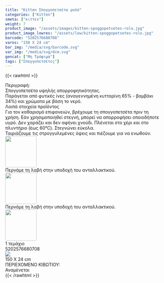 ```yaml
---
title: "Kitten Σπογγοπετσέτα ρολό"
categories: ["Kitten"]
smeta: ["κιττεν"]
weight: 7
product_image: "/assets/images/kitten-spoggopetsetes-rolo.jpg"
product_image_lowres: "/assets/low/kitten-spoggopetsetes-rolo.jpg"
barcode: "5202576680708"
varos: "150 X 24 cm"
bar_img: "/media/svg/barcode.svg"
var_img: "/media/svg/dcm.svg"
gencat: ["Μη Τρόφιμα"]
tags: ["Σπογγοπετσέτες"]
---
```

{{< rawhtml >}}
<style>
    .sdfn img {border-radius:4px;}
</style>
<div class="sload231">
    <div class="product">
        <div id="sistatika">Περιγραφή:</div>
        <div class="alltext">Σπογγοπετσέτα υψηλής απορροφητικότητας.<br> Παράγεται από φυτικές ίνες (αναγεννημένη
            κυτταρίνη 65% - βαμβάκι 34%) και χρώματα με βάση το νερό.</div>
        <div id="loipa">Λοιπά στοιχεία προϊόντος</div>
        <div class="alltext">Για τον καθαρισμό επιφανειών, βρέχουμε τη σπογγοπετσέτα πριν τη χρήση. Εάν
            χρησιμοποιηθεί στεγνή, μπορεί να απορροφήσει οποιοδήποτε υγρό. Δεν χαράζει και δεν αφήνει χνούδι. Πλένεται
            στο χέρι και στο πλυντήριο (έως 60°C). Στεγνώνει εύκολα.</div>
             <div class="sdfn sdfw sgg2 sf17">
    <div style="flex-basis: 250px; flex-grow: 1;justify-content: space-between;" class=" sp20 seee sdfn saic">
        <div>Ταιριάζουμε τις στρογγυλεμένες όψεις και πιέζουμε για να ενωθούν.</div><img width="100px" src="/media/kitten/kouzina.png" alt="">
    </div>
    <div style="flex-basis: 250px; flex-grow: 1;justify-content: space-between;" class=" sp20 seee sdfn saic">
        <div>Περνάμε τη λαβή στην υποδοχή του ανταλλακτικού.</div><img width="100px" src="/media/kitten/mpanio.png" alt="">
    </div>
        <div style="flex-basis: 250px; flex-grow: 1;justify-content: space-between;" class=" sp20 seee sdfn saic">
        <div>Περνάμε τη λαβή στην υποδοχή του ανταλλακτικού.</div><img width="100px" src="/media/kitten/sko2.png" alt="">
    </div>
    
</div>
<div class="keno"></div>
            <div class="sball2 sbceee smt2 sfwb sdf saic sp10"><img src="/media/svg/tem.svg" alt="">1 τεμάχιο</div>
            <div class="keno"></div>
        <div id="barcode">
            <div id="barimage1"></div><span id="bartext">5202576680708</span>
        </div>
        <div id="varos">
            <div id="varosimage" style="margin:0"><img src="/media/svg/dcm.svg"></div><span id="varostext">150 X 24
                cm</span>
        </div>
        <div id="kivotio">ΠΕΡΙΕΧΟΜΕΝΟ ΚΙΒΩΤΙΟΥ:<br>Αναμένεται</div>
        <div class="pimg"></div>
    </div>
</div>
{{< /rawhtml >}}